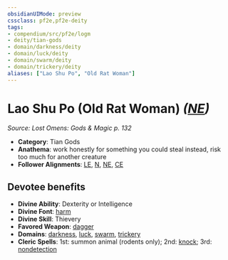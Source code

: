 ```yaml
---
obsidianUIMode: preview
cssclass: pf2e,pf2e-deity
tags:
- compendium/src/pf2e/logm
- deity/tian-gods
- domain/darkness/deity
- domain/luck/deity
- domain/swarm/deity
- domain/trickery/deity
aliases: ["Lao Shu Po", "Old Rat Woman"]
---
```

# Lao Shu Po (Old Rat Woman) *([NE](../../../Rules/traits/neutral-evil-b1.md))*  
*Source: Lost Omens: Gods & Magic p. 132*  

- **Category**: Tian Gods
- **Anathema**: work honestly for something you could steal instead, risk too much for another creature
- **Follower Alignments**: [LE](../../../Rules/traits/lawful-evil-b1.md), [N](../../../Rules/traits/neutral-b1.md), [NE](../../../Rules/traits/neutral-evil-b1.md), [CE](../../../Rules/traits/chaotic-evil-b1.md)

## Devotee benefits

- **Divine Ability**: Dexterity or Intelligence
- **Divine Font**: [harm](../../spells/harm.md)
- **Divine Skill**: Thievery
- **Favored Weapon**: [dagger](../../equipment/items/dagger.md)
- **Domains**: [darkness](../domains.md#Darkness), [luck](../domains.md#Luck), [swarm](../domains.md#Swarm), [trickery](../domains.md#Trickery)
- **Cleric Spells**: 1st: summon animal (rodents only); 2nd: [knock](../../spells/knock.md); 3rd: [nondetection](../../spells/nondetection.md)